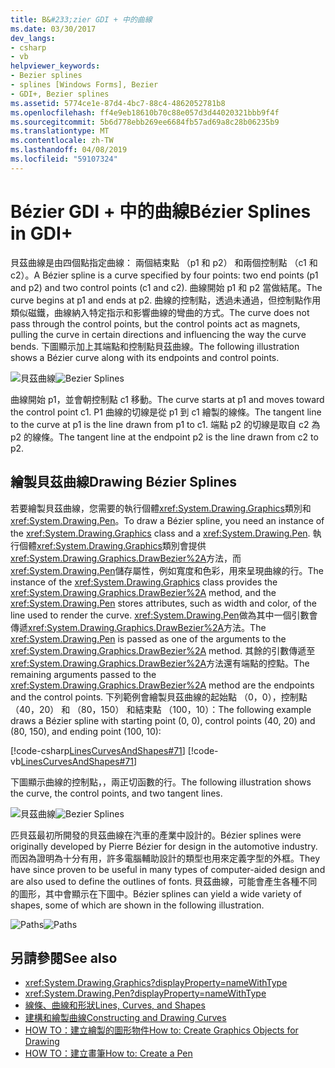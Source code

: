 ```yaml
---
title: B&#233;zier GDI + 中的曲線
ms.date: 03/30/2017
dev_langs:
- csharp
- vb
helpviewer_keywords:
- Bezier splines
- splines [Windows Forms], Bezier
- GDI+, Bezier splines
ms.assetid: 5774ce1e-87d4-4bc7-88c4-4862052781b8
ms.openlocfilehash: ff4e9eb18610b70c88e057d3d44020321bbb9f4f
ms.sourcegitcommit: 5b6d778ebb269ee6684fb57ad69a8c28b06235b9
ms.translationtype: MT
ms.contentlocale: zh-TW
ms.lasthandoff: 04/08/2019
ms.locfileid: "59107324"
---
```

# <a name="b233zier-splines-in-gdi"></a><span data-ttu-id="37373-102">B&#233;zier GDI + 中的曲線</span><span class="sxs-lookup"><span data-stu-id="37373-102">B&#233;zier Splines in GDI+</span></span>
<span data-ttu-id="37373-103">貝茲曲線是由四個點指定曲線： 兩個結束點 （p1 和 p2） 和兩個控制點 （c1 和 c2）。</span><span class="sxs-lookup"><span data-stu-id="37373-103">A Bézier spline is a curve specified by four points: two end points (p1 and p2) and two control points (c1 and c2).</span></span> <span data-ttu-id="37373-104">曲線開始 p1 和 p2 當做結尾。</span><span class="sxs-lookup"><span data-stu-id="37373-104">The curve begins at p1 and ends at p2.</span></span> <span data-ttu-id="37373-105">曲線的控制點，透過未通過，但控制點作用類似磁鐵，曲線納入特定指示和影響曲線的彎曲的方式。</span><span class="sxs-lookup"><span data-stu-id="37373-105">The curve does not pass through the control points, but the control points act as magnets, pulling the curve in certain directions and influencing the way the curve bends.</span></span> <span data-ttu-id="37373-106">下圖顯示加上其端點和控制點貝茲曲線。</span><span class="sxs-lookup"><span data-stu-id="37373-106">The following illustration shows a Bézier curve along with its endpoints and control points.</span></span>  
  
 <span data-ttu-id="37373-107">![貝茲曲線](./media/aboutgdip02-art11a.gif "Aboutgdip02_art11a")</span><span class="sxs-lookup"><span data-stu-id="37373-107">![Bezier Splines](./media/aboutgdip02-art11a.gif "Aboutgdip02_art11a")</span></span>  
  
 <span data-ttu-id="37373-108">曲線開始 p1，並會朝控制點 c1 移動。</span><span class="sxs-lookup"><span data-stu-id="37373-108">The curve starts at p1 and moves toward the control point c1.</span></span> <span data-ttu-id="37373-109">P1 曲線的切線是從 p1 到 c1 繪製的線條。</span><span class="sxs-lookup"><span data-stu-id="37373-109">The tangent line to the curve at p1 is the line drawn from p1 to c1.</span></span> <span data-ttu-id="37373-110">端點 p2 的切線是取自 c2 為 p2 的線條。</span><span class="sxs-lookup"><span data-stu-id="37373-110">The tangent line at the endpoint p2 is the line drawn from c2 to p2.</span></span>  
  
## <a name="drawing-bzier-splines"></a><span data-ttu-id="37373-111">繪製貝茲曲線</span><span class="sxs-lookup"><span data-stu-id="37373-111">Drawing Bézier Splines</span></span>  
 <span data-ttu-id="37373-112">若要繪製貝茲曲線，您需要的執行個體<xref:System.Drawing.Graphics>類別和<xref:System.Drawing.Pen>。</span><span class="sxs-lookup"><span data-stu-id="37373-112">To draw a Bézier spline, you need an instance of the <xref:System.Drawing.Graphics> class and a <xref:System.Drawing.Pen>.</span></span> <span data-ttu-id="37373-113">執行個體<xref:System.Drawing.Graphics>類別會提供<xref:System.Drawing.Graphics.DrawBezier%2A>方法，而<xref:System.Drawing.Pen>儲存屬性，例如寬度和色彩，用來呈現曲線的行。</span><span class="sxs-lookup"><span data-stu-id="37373-113">The instance of the <xref:System.Drawing.Graphics> class provides the <xref:System.Drawing.Graphics.DrawBezier%2A> method, and the <xref:System.Drawing.Pen> stores attributes, such as width and color, of the line used to render the curve.</span></span> <span data-ttu-id="37373-114"><xref:System.Drawing.Pen>做為其中一個引數會傳遞<xref:System.Drawing.Graphics.DrawBezier%2A>方法。</span><span class="sxs-lookup"><span data-stu-id="37373-114">The <xref:System.Drawing.Pen> is passed as one of the arguments to the <xref:System.Drawing.Graphics.DrawBezier%2A> method.</span></span> <span data-ttu-id="37373-115">其餘的引數傳遞至<xref:System.Drawing.Graphics.DrawBezier%2A>方法還有端點的控點。</span><span class="sxs-lookup"><span data-stu-id="37373-115">The remaining arguments passed to the <xref:System.Drawing.Graphics.DrawBezier%2A> method are the endpoints and the control points.</span></span> <span data-ttu-id="37373-116">下列範例會繪製貝茲曲線的起始點 （0，0），控制點 （40，20） 和 （80，150） 和結束點 （100，10）：</span><span class="sxs-lookup"><span data-stu-id="37373-116">The following example draws a Bézier spline with starting point (0, 0), control points (40, 20) and (80, 150), and ending point (100, 10):</span></span>  
  
 [!code-csharp[LinesCurvesAndShapes#71](~/samples/snippets/csharp/VS_Snippets_Winforms/LinesCurvesAndShapes/CS/Class1.cs#71)]
 [!code-vb[LinesCurvesAndShapes#71](~/samples/snippets/visualbasic/VS_Snippets_Winforms/LinesCurvesAndShapes/VB/Class1.vb#71)]  
  
 <span data-ttu-id="37373-117">下圖顯示曲線的控制點，，兩正切函數的行。</span><span class="sxs-lookup"><span data-stu-id="37373-117">The following illustration shows the curve, the control points, and two tangent lines.</span></span>  
  
 <span data-ttu-id="37373-118">![貝茲曲線](./media/aboutgdip02-art12.gif "Aboutgdip02_art12")</span><span class="sxs-lookup"><span data-stu-id="37373-118">![Bezier Splines](./media/aboutgdip02-art12.gif "Aboutgdip02_art12")</span></span>  
  
 <span data-ttu-id="37373-119">匹貝茲最初所開發的貝茲曲線在汽車的產業中設計的。</span><span class="sxs-lookup"><span data-stu-id="37373-119">Bézier splines were originally developed by Pierre Bézier for design in the automotive industry.</span></span> <span data-ttu-id="37373-120">而因為證明為十分有用，許多電腦輔助設計的類型也用來定義字型的外框。</span><span class="sxs-lookup"><span data-stu-id="37373-120">They have since proven to be useful in many types of computer-aided design and are also used to define the outlines of fonts.</span></span> <span data-ttu-id="37373-121">貝茲曲線，可能會產生各種不同的圖形，其中會顯示在下圖中。</span><span class="sxs-lookup"><span data-stu-id="37373-121">Bézier splines can yield a wide variety of shapes, some of which are shown in the following illustration.</span></span>  
  
 <span data-ttu-id="37373-122">![Paths](./media/aboutgdip02-art13.gif "Aboutgdip02_art13")</span><span class="sxs-lookup"><span data-stu-id="37373-122">![Paths](./media/aboutgdip02-art13.gif "Aboutgdip02_art13")</span></span>  
  
## <a name="see-also"></a><span data-ttu-id="37373-123">另請參閱</span><span class="sxs-lookup"><span data-stu-id="37373-123">See also</span></span>

- <xref:System.Drawing.Graphics?displayProperty=nameWithType>
- <xref:System.Drawing.Pen?displayProperty=nameWithType>
- [<span data-ttu-id="37373-124">線條、曲線和形狀</span><span class="sxs-lookup"><span data-stu-id="37373-124">Lines, Curves, and Shapes</span></span>](lines-curves-and-shapes.md)
- [<span data-ttu-id="37373-125">建構和繪製曲線</span><span class="sxs-lookup"><span data-stu-id="37373-125">Constructing and Drawing Curves</span></span>](constructing-and-drawing-curves.md)
- [<span data-ttu-id="37373-126">HOW TO：建立繪製的圖形物件</span><span class="sxs-lookup"><span data-stu-id="37373-126">How to: Create Graphics Objects for Drawing</span></span>](how-to-create-graphics-objects-for-drawing.md)
- [<span data-ttu-id="37373-127">HOW TO：建立畫筆</span><span class="sxs-lookup"><span data-stu-id="37373-127">How to: Create a Pen</span></span>](how-to-create-a-pen.md)
